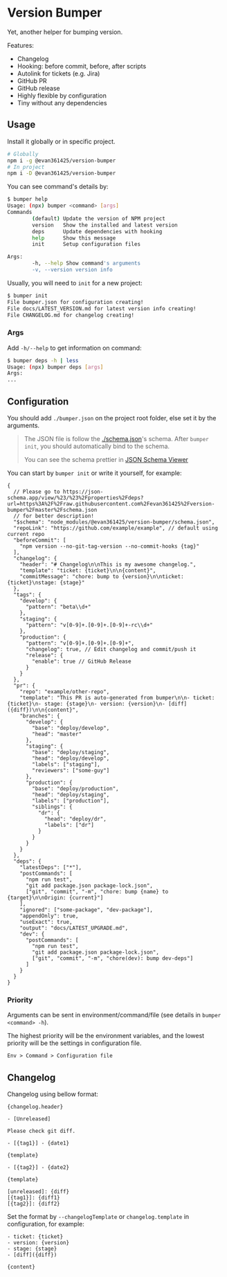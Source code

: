 # Version Bumper

Yet, another helper for bumping version.

Features:

-   Changelog
-   Hooking: before commit, before, after scripts
-   Autolink for tickets (e.g. Jira)
-   GitHub PR
-   GitHub release
-   Highly flexible by configuration
-   Tiny without any dependencies

## Usage

Install it globally or in specific project.

```bash
# Globally
npm i -g @evan361425/version-bumper
# In project
npm i -D @evan361425/version-bumper
```

You can see command's details by:

```bash
$ bumper help
Usage: (npx) bumper <command> [args]
Commands
        (default) Update the version of NPM project
        version   Show the installed and latest version
        deps      Update dependencies with hooking
        help      Show this message
        init      Setup configuration files

Args:
        -h, --help Show command's arguments
        -v, --version version info
```

Usually, you will need to `init` for a new project:

```bash
$ bumper init
File bumper.json for configuration creating!
File docs/LATEST_VERSION.md for latest version info creating!
File CHANGELOG.md for changelog creating!
```

### Args

Add `-h/--help` to get information on command:

```bash
$ bumper deps -h | less
Usage: (npx) bumper deps [args]
Args:
...
```

## Configuration

You should add `./bumper.json` on the project root folder, else set it by the arguments.

> The JSON file is follow the [./schema.json](schema.json)'s schema.
> After `bumper init`, you should automatically bind to the schema.
>
> You can see the schema prettier in [JSON Schema Viewer](https://json-schema.app/view/%23/%23%2Fproperties%2Fdeps?url=https%3A%2F%2Fraw.githubusercontent.com%2Fevan361425%2Fversion-bumper%2Fmaster%2Fschema.json)

You can start by `bumper init` or write it yourself, for example:

```jsonc
{
  // Please go to https://json-schema.app/view/%23/%23%2Fproperties%2Fdeps?url=https%3A%2F%2Fraw.githubusercontent.com%2Fevan361425%2Fversion-bumper%2Fmaster%2Fschema.json
  // for better description!
  "$schema": "node_modules/@evan361425/version-bumper/schema.json",
  "repoLink": "https://github.com/example/example", // default using current repo
  "beforeCommit": [
    "npm version --no-git-tag-version --no-commit-hooks {tag}"
  ],
  "changelog": {
    "header": "# Changelog\n\nThis is my awesome changelog.",
    "template": "ticket: {ticket}\n\n{content}",
    "commitMessage": "chore: bump to {version}\n\nticket: {ticket}\nstage: {stage}"
  },
  "tags": {
    "develop": {
      "pattern": "beta\\d+"
    },
    "staging": {
      "pattern": "v[0-9]+.[0-9]+.[0-9]+-rc\\d+"
    },
    "production": {
      "pattern": "v[0-9]+.[0-9]+.[0-9]+",
      "changelog": true, // Edit changelog and commit/push it
      "release": {
        "enable": true // GitHub Release
      }
    }
  },
  "pr": {
    "repo": "example/other-repo",
    "template": "This PR is auto-generated from bumper\n\n- ticket: {ticket}\n- stage: {stage}\n- version: {version}\n- [diff]({diff})\n\n{content}",
    "branches": {
      "develop": {
        "base": "deploy/develop",
        "head": "master"
      },
      "staging": {
        "base": "deploy/staging",
        "head": "deploy/develop",
        "labels": ["staging"],
        "reviewers": ["some-guy"]
      },
      "production": {
        "base": "deploy/production",
        "head": "deploy/staging",
        "labels": ["production"],
        "siblings": {
          "dr": {
            "head": "deploy/dr",
            "labels": ["dr"]
          }
        }
      }
    }
  },
  "deps": {
    "latestDeps": ["*"],
    "postCommands": [
      "npm run test",
      "git add package.json package-lock.json",
      ["git", "commit", "-m", "chore: bump {name} to {target}\n\nOrigin: {current}"]
    ],
    "ignored": ["some-package", "dev-package"],
    "appendOnly": true,
    "useExact": true,
    "output": "docs/LATEST_UPGRADE.md",
    "dev": {
      "postCommands": [
        "npm run test",
        "git add package.json package-lock.json",
        ["git", "commit", "-m", "chore(dev): bump dev-deps"]
      ]
    }
  }
}
```

### Priority

Arguments can be sent in environment/command/file (see details in `bumper <command> -h`).

The highest priority will be the environment variables,
and the lowest priority will be the settings in configuration file.

```txt
Env > Command > Configuration file
```

## Changelog

Changelog using bellow format:

```text
{changelog.header}

- [Unreleased]

Please check git diff.

- [{tag1}] - {date1}

{template}

- [{tag2}] - {date2}

{template}

[unreleased]: {diff}
[{tag1}]: {diff1}
[{tag2}]: {diff2}
```

Set the format by `--changelogTemplate` or `changelog.template` in configuration, for example:

```text
- ticket: {ticket}
- version: {version}
- stage: {stage}
- [diff]({diff})

{content}
```
